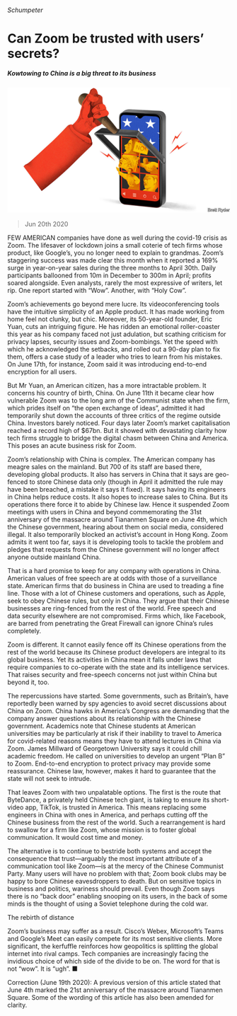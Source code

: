 ###### Schumpeter

# Can Zoom be trusted with users’ secrets? 

##### Kowtowing to China is a big threat to its business 

![image](images/20200620_WBD000_0.jpg) 

> Jun 20th 2020 

FEW AMERICAN companies have done as well during the covid-19 crisis as Zoom. The lifesaver of lockdown joins a small coterie of tech firms whose product, like Google’s, you no longer need to explain to grandmas. Zoom’s staggering success was made clear this month when it reported a 169% surge in year-on-year sales during the three months to April 30th. Daily participants ballooned from 10m in December to 300m in April; profits soared alongside. Even analysts, rarely the most expressive of writers, let rip. One report started with “Wow”. Another, with “Holy Cow”.

Zoom’s achievements go beyond mere lucre. Its videoconferencing tools have the intuitive simplicity of an Apple product. It has made working from home feel not clunky, but chic. Moreover, its 50-year-old founder, Eric Yuan, cuts an intriguing figure. He has ridden an emotional roller-coaster this year as his company faced not just adulation, but scathing criticism for privacy lapses, security issues and Zoom-bombings. Yet the speed with which he acknowledged the setbacks, and rolled out a 90-day plan to fix them, offers a case study of a leader who tries to learn from his mistakes. On June 17th, for instance, Zoom said it was introducing end-to-end encryption for all users.


But Mr Yuan, an American citizen, has a more intractable problem. It concerns his country of birth, China. On June 11th it became clear how vulnerable Zoom was to the long arm of the Communist state when the firm, which prides itself on “the open exchange of ideas”, admitted it had temporarily shut down the accounts of three critics of the regime outside China. Investors barely noticed. Four days later Zoom’s market capitalisation reached a record high of $67bn. But it showed with devastating clarity how tech firms struggle to bridge the digital chasm between China and America. This poses an acute business risk for Zoom.

Zoom’s relationship with China is complex. The American company has meagre sales on the mainland. But 700 of its staff are based there, developing global products. It also has servers in China that it says are geo-fenced to store Chinese data only (though in April it admitted the rule may have been breached, a mistake it says it fixed). It says having its engineers in China helps reduce costs. It also hopes to increase sales to China. But its operations there force it to abide by Chinese law. Hence it suspended Zoom meetings with users in China and beyond commemorating the 31st anniversary of the massacre around Tiananmen Square on June 4th, which the Chinese government, hearing about them on social media, considered illegal. It also temporarily blocked an activist’s account in Hong Kong. Zoom admits it went too far, says it is developing tools to tackle the problem and pledges that requests from the Chinese government will no longer affect anyone outside mainland China.

That is a hard promise to keep for any company with operations in China. American values of free speech are at odds with those of a surveillance state. American firms that do business in China are used to treading a fine line. Those with a lot of Chinese customers and operations, such as Apple, seek to obey Chinese rules, but only in China. They argue that their Chinese businesses are ring-fenced from the rest of the world. Free speech and data security elsewhere are not compromised. Firms which, like Facebook, are barred from penetrating the Great Firewall can ignore China’s rules completely.

Zoom is different. It cannot easily fence off its Chinese operations from the rest of the world because its Chinese product developers are integral to its global business. Yet its activities in China mean it falls under laws that require companies to co-operate with the state and its intelligence services. That raises security and free-speech concerns not just within China but beyond it, too.

The repercussions have started. Some governments, such as Britain’s, have reportedly been warned by spy agencies to avoid secret discussions about China on Zoom. China hawks in America’s Congress are demanding that the company answer questions about its relationship with the Chinese government. Academics note that Chinese students at American universities may be particularly at risk if their inability to travel to America for covid-related reasons means they have to attend lectures in China via Zoom. James Millward of Georgetown University says it could chill academic freedom. He called on universities to develop an urgent “Plan B” to Zoom. End-to-end encryption to protect privacy may provide some reassurance. Chinese law, however, makes it hard to guarantee that the state will not seek to intrude.

That leaves Zoom with two unpalatable options. The first is the route that ByteDance, a privately held Chinese tech giant, is taking to ensure its short-video app, TikTok, is trusted in America. This means replacing some engineers in China with ones in America, and perhaps cutting off the Chinese business from the rest of the world. Such a rearrangement is hard to swallow for a firm like Zoom, whose mission is to foster global communication. It would cost time and money.

The alternative is to continue to bestride both systems and accept the consequence that trust—arguably the most important attribute of a communication tool like Zoom—is at the mercy of the Chinese Communist Party. Many users will have no problem with that; Zoom book clubs may be happy to bore Chinese eavesdroppers to death. But on sensitive topics in business and politics, wariness should prevail. Even though Zoom says there is no “back door” enabling snooping on its users, in the back of some minds is the thought of using a Soviet telephone during the cold war.

The rebirth of distance

Zoom’s business may suffer as a result. Cisco’s Webex, Microsoft’s Teams and Google’s Meet can easily compete for its most sensitive clients. More significant, the kerfuffle reinforces how geopolitics is splitting the global internet into rival camps. Tech companies are increasingly facing the invidious choice of which side of the divide to be on. The word for that is not “wow”. It is “ugh”. ■

Correction (June 19th 2020): A previous version of this article stated that June 4th marked the 21st anniversary of the massacre around Tiananmen Square. Some of the wording of this article has also been amended for clarity.

